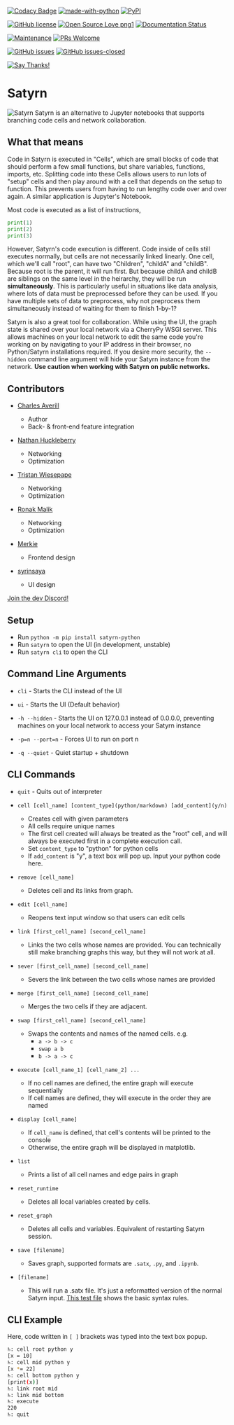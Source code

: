 [![Codacy Badge](https://api.codacy.com/project/badge/Grade/5f7ad54d352245df9099321c281b2db2)](https://app.codacy.com/manual/CharlesAverill/satyrn?utm_source=github.com&utm_medium=referral&utm_content=CharlesAverill/satyrn&utm_campaign=Badge_Grade_Dashboard)
[![made-with-python](https://img.shields.io/badge/Made%20with-Python-1f425f.svg)](https://www.python.org/)
[![PyPI](https://img.shields.io/pypi/v/satyrn-python)](https://pypi.org/project/satyrn-python/)

[![GitHub license](https://img.shields.io/github/license/Naereen/StrapDown.js.svg)](https://github.com/CharlesAverill/satyrn/blob/master/LICENSE)
[![Open Source Love png1](https://badges.frapsoft.com/os/v1/open-source.png?v=103)](https://github.com/ellerbrock/open-source-badges/)
[![Documentation Status](https://readthedocs.org/projects/satyrn/badge/?version=latest)](https://satyrn.readthedocs.io/en/latest/?badge=latest)

[![Maintenance](https://img.shields.io/badge/Maintained%3F-yes-green.svg)](https://GitHub.com/CharlesAverill/satyrn/graphs/commit-activity)
[![PRs Welcome](https://img.shields.io/badge/PRs-welcome-brightgreen.svg?style=flat-square)](http://makeapullrequest.com)

[![GitHub issues](https://img.shields.io/github/issues/CharlesAverill/satyrn?label=open%20issues)](https://github.com/CharlesAverill/satyrn/issues)
[![GitHub issues-closed](https://img.shields.io/github/issues-closed-raw/CharlesAverill/satyrn?color=gree)](https://github.com/CharlesAverill/satyrn/issues?q=is%3Aissue+is%3Aclosed)

[![Say Thanks!](https://img.shields.io/badge/Say%20Thanks-!-1EAEDB.svg)](https://saythanks.io/to/charlesaverill20@gmail.com)

# Satyrn

![Satyrn](https://github.com/CharlesAverill/satyrn/blob/master/docs/media/cover.png?raw=true)
Satyrn is an alternative to Jupyter notebooks that supports branching code cells and network collaboration.

## What that means
Code in Satyrn is executed in "Cells", which are small blocks of code that should perform a few small functions, but share variables, functions, imports, etc. Splitting code into these Cells allows users to run lots of "setup" cells and then play around with a cell that depends on the setup to function. This prevents users from having to run lengthy code over and over again. A similar application is Jupyter's Notebook.

Most code is executed as a list of instructions,
```python
print(1)
print(2)
print(3)
```
However, Satyrn's code execution is different. Code inside of cells still executes normally, but cells are not necessarily linked linearly. One cell, which we'll call "root", can have two "Children", "childA" and "childB". Because root is the parent, it will run first. But because childA and childB are siblings on the same level in the heirarchy, they will be run <b>simultaneously</b>. This is particularly useful in situations like data analysis, where lots of data must be preprocessed before they can be used. If you have multiple sets of data to preprocess, why not preprocess them simultaneously instead of waiting for them to finish 1-by-1?

Satyrn is also a great tool for collaboration. While using the UI, the graph state is shared over your local network via a CherryPy WSGI server. This allows machines on your local network to edit the same code you're working on by navigating to your IP address in their browser, no Python/Satyrn installations required. If you desire more security, the `--hidden` command line argument will hide your Satyrn instance from the network. <b>Use caution when working with Satyrn on public networks.</b>

## Contributors
-   [Charles Averill](https://github.com/CharlesAverill) 
    -   Author
    -   Back- & front-end feature integration

-   [Nathan Huckleberry](https://github.com/Nathan-Huckleberry)
    -   Networking
    -   Optimization

-   [Tristan Wiesepape](https://github.com/qwetboy10)
    -   Networking
    -   Optimization

-   [Ronak Malik](https://github.com/BeyondPerception)
    -   Networking
    -   Optimization

-   [Merkie](https://githuh.com/Merkie)
    -   Frontend design

-   [syrinsaya](https://github.com/syrinsaya)
    -   UI design

[Join the dev Discord!](https://discord.gg/AEZtttJ)

## Setup
-   Run `python -m pip install satyrn-python`
-   Run `satyrn` to open the UI (in development, unstable)
-   Run `satyrn cli` to open the CLI

## Command Line Arguments
-   `cli` - Starts the CLI instead of the UI

-   `ui` - Starts the UI (Default behavior)

-   `-h --hidden` - Starts the UI on 127.0.0.1 instead of 0.0.0.0, preventing machines on your local network to access 
your Satyrn instance

-   `-p=n --port=n` - Forces UI to run on port n

-   `-q --quiet` - Quiet startup + shutdown

## CLI Commands
-   `quit` - Quits out of interpreter

-   `cell [cell_name] [content_type](python/markdown) [add_content](y/n)`
    -   Creates cell with given parameters
    -   All cells require unique names
    -   The first cell created will always be treated as the "root" cell, and will always be executed first in a complete execution call.
    -   Set `content_type` to "python" for python cells
    -   If `add_content` is "y", a text box will pop up. Input your python code here.

-   `remove [cell_name]`
    -   Deletes cell and its links from graph. 

-   `edit [cell_name]`
    -   Reopens text input window so that users can edit cells

-   `link [first_cell_name] [second_cell_name]`
    -   Links the two cells whose names are provided. You can technically still make branching graphs this way, but they
    will not work at all.

-   `sever [first_cell_name] [second_cell_name]`
    -   Severs the link between the two cells whose names are provided

-   `merge [first_cell_name] [second_cell_name]`
    -   Merges the two cells if they are adjacent.

-   `swap [first_cell_name] [second_cell_name]`
    -   Swaps the contents and names of the named cells. e.g. 
        -   `a -> b -> c`
        -   `swap a b`
        -   `b -> a -> c`

-   `execute [cell_name_1] [cell_name_2] ...`
    -   If no cell names are defined, the entire graph will execute sequentially
    -   If cell names are defined, they will execute in the order they are named

-   `display [cell_name]`
    -   If `cell_name` is defined, that cell's contents will be printed to the console
    -   Otherwise, the entire graph will be displayed in matplotlib.

-   `list`
    -   Prints a list of all cell names and edge pairs in graph

-   `reset_runtime`
    -   Deletes all local variables created by cells.

-   `reset_graph`
    -   Deletes all cells and variables. Equivalent of restarting Satyrn session.

-   `save [filename]`
    -   Saves graph, supported formats are `.satx`, `.py`, and `.ipynb`.

-   `[filename]`
    -   This will run a .satx file. It's just a reformatted version of the normal Satyrn input. [This test file](examples/syntax_example.satx) shows the basic syntax rules.

## CLI Example
Here, code written in `[ ]` brackets was typed into the text box popup.
```bash
♄: cell root python y
[x = 10]
♄: cell mid python y
[x *= 22]
♄: cell bottom python y
[print(x)]
♄: link root mid
♄: link mid bottom
♄: execute
220
♄: quit
```
